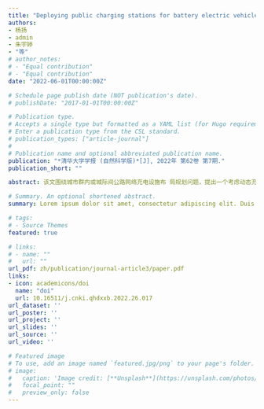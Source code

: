 ```yaml
---
title: "Deploying public charging stations for battery electric vehicles on the expressway network based on dynamic charging demand"
authors:
- 杨扬
- admin
- 朱宇婷
- "等"
# author_notes:
# - "Equal contribution"
# - "Equal contribution"
date: "2022-06-01T00:00:00Z"

# Schedule page publish date (NOT publication's date).
# publishDate: "2017-01-01T00:00:00Z"

# Publication type.
# Accepts a single type but formatted as a YAML list (for Hugo requirements).
# Enter a publication type from the CSL standard.
# publication_types: ["article-journal"]
# 
# Publication name and optional abbreviated publication name.
publication: "*清华大学学报 (自然科学版)*[J], 2022年 第62卷 第7期."
publication_short: ""

abstract: 该文围绕城市群内或城际间公路网络充电设施布 局规划问题，提出一个考虑动态充电需求和建设时序的双 层优化模型。首先，下层模型基于动态交通流分配模型，在 多用户行驶及充电行为仿真的基础上得到均衡状态下的充 电需求时空分布;其次，上层模型以投资运营商的总成本最 小为目标，考虑建设时序和服务水平的约束，对充电设施位 置及容量进行优化;最后，选取山东半岛城市群中济南与青 岛的城际公路网络作为研究实例。结果表明:所设计的模型 通过对用户充电偏好、路网交通状态和设施工况之间的信 息 进 行 动 态 交 互 ，能 够 有 效 估 计 充 电 系 统 的 动 态 服 务 水 平 ， 进而获得满意的公路网充电设施布局方案。此外，分别从正 向和逆向建设时序对布局优化方案进行讨论，结果表明:在 同一服务水平约束下，长期的网络布局应考虑城市群内的 未来年能耗需求，宜采用逆向建设时序进行合理规划。

# Summary. An optional shortened abstract.
summary: Lorem ipsum dolor sit amet, consectetur adipiscing elit. Duis posuere tellus ac convallis placerat. Proin tincidunt magna sed ex sollicitudin condimentum.

# tags:
# - Source Themes
featured: true

# links:
# - name: ""
#   url: ""
url_pdf: zh/publication/journal-article3/paper.pdf
links:
- icon: academicons/doi
  name: "doi"
  url: 10.16511/j.cnki.qhdxxb.2022.26.017
url_dataset: ''
url_poster: ''
url_project: ''
url_slides: ''
url_source: ''
url_video: ''

# Featured image
# To use, add an image named `featured.jpg/png` to your page's folder. 
# image:
#   caption: 'Image credit: [**Unsplash**](https://unsplash.com/photos/jdD8gXaTZsc)'
#   focal_point: ""
#   preview_only: false
---
```

